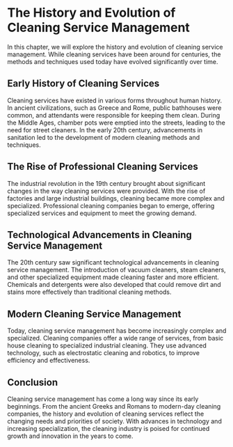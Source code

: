 The History and Evolution of Cleaning Service Management
==============================================================================================================

In this chapter, we will explore the history and evolution of cleaning service management. While cleaning services have been around for centuries, the methods and techniques used today have evolved significantly over time.

Early History of Cleaning Services
----------------------------------

Cleaning services have existed in various forms throughout human history. In ancient civilizations, such as Greece and Rome, public bathhouses were common, and attendants were responsible for keeping them clean. During the Middle Ages, chamber pots were emptied into the streets, leading to the need for street cleaners. In the early 20th century, advancements in sanitation led to the development of modern cleaning methods and techniques.

The Rise of Professional Cleaning Services
------------------------------------------

The industrial revolution in the 19th century brought about significant changes in the way cleaning services were provided. With the rise of factories and large industrial buildings, cleaning became more complex and specialized. Professional cleaning companies began to emerge, offering specialized services and equipment to meet the growing demand.

Technological Advancements in Cleaning Service Management
---------------------------------------------------------

The 20th century saw significant technological advancements in cleaning service management. The introduction of vacuum cleaners, steam cleaners, and other specialized equipment made cleaning faster and more efficient. Chemicals and detergents were also developed that could remove dirt and stains more effectively than traditional cleaning methods.

Modern Cleaning Service Management
----------------------------------

Today, cleaning service management has become increasingly complex and specialized. Cleaning companies offer a wide range of services, from basic house cleaning to specialized industrial cleaning. They use advanced technology, such as electrostatic cleaning and robotics, to improve efficiency and effectiveness.

Conclusion
----------

Cleaning service management has come a long way since its early beginnings. From the ancient Greeks and Romans to modern-day cleaning companies, the history and evolution of cleaning services reflect the changing needs and priorities of society. With advances in technology and increasing specialization, the cleaning industry is poised for continued growth and innovation in the years to come.
